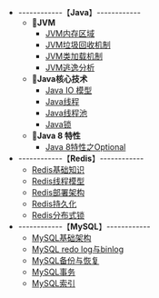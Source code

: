 * ------------【**Java**】------------
  * 🔽**JVM**
    * [JVM内存区域](1.Java/1.JVM/1.jvm-memory-area)
    * [JVM垃圾回收机制](1.Java/1.JVM/2.jvm-gc)
    * [JVM类加载机制](1.Java/1.JVM/3.jvm-class-loading)
    * [JVM逃逸分析](1.Java/1.JVM/4.jvm-escape-analysis)
  * 🔽**Java核心技术**
    * [Java IO 模型](1.Java/2.Java-Core/1.java-io-model)
    * [Java线程](1.Java/2.Java-Core/2.java-concurrency-thread)
    * [Java线程池](1.Java/2.Java-Core/3.java-thread-pool)
    * [Java锁](1.Java/2.Java-Core/4.java-lock)
  * 🔽**Java 8 特性**
    * [Java 8特性之Optional](1.Java/3.Java8/1.Optional)
* ------------【**Redis**】------------
  * [Redis基础知识](2.Redis/1.redis-basic)
  * [Redis线程模型](2.Redis/2.redis-thread-model)
  * [Redis部署架构](2.Redis/3.redis-deployment-architecture)
  * [Redis持久化](2.Redis/4.redis-persistence)
  * [Redis分布式锁](2.Redis/5.redis-distlock)
* ------------【**MySQL**】------------
  * [MySQL基础架构](3.MySQL/1.mysql-infrastructure)
  * [MySQL redo log与binlog](3.MySQL/2.mysql-redo-log-binlog)
  * [MySQL备份与恢复](3.MySQL/3.mysql-backup-and-recovery)
  * [MySQL事务](3.MySQL/4.mysql-transaction)
  * [MySQL索引](3.MySQL/5.mysql-indexes)

